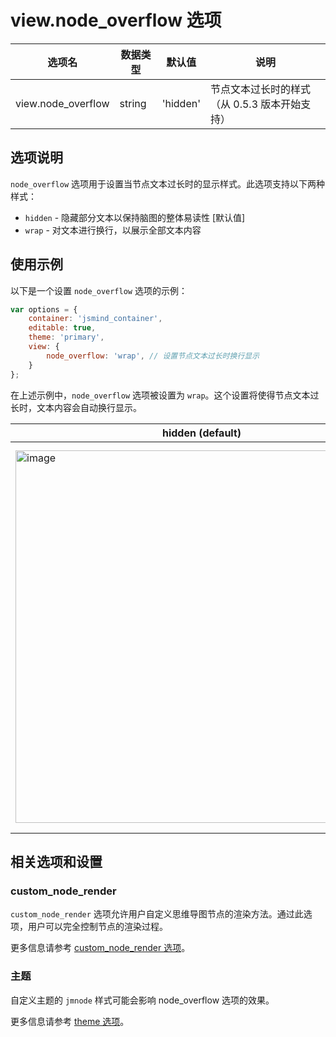 # view.node_overflow 选项

| 选项名 | 数据类型 | 默认值 | 说明 |
| --- | --- | --- | --- |
| view.node_overflow | string | 'hidden' | 节点文本过长时的样式（从 0.5.3 版本开始支持） |

## 选项说明

`node_overflow` 选项用于设置当节点文本过长时的显示样式。此选项支持以下两种样式：

- `hidden` - 隐藏部分文本以保持脑图的整体易读性 [默认值]
- `wrap` - 对文本进行换行，以展示全部文本内容

## 使用示例

以下是一个设置 `node_overflow` 选项的示例：

```javascript
var options = {
    container: 'jsmind_container',
    editable: true,
    theme: 'primary',
    view: {
        node_overflow: 'wrap', // 设置节点文本过长时换行显示
    }
};
```

在上述示例中，`node_overflow` 选项被设置为 `wrap`。这个设置将使得节点文本过长时，文本内容会自动换行显示。

| hidden (default) | wrap |
| --- | --- |
| <img width="596" alt="image" src="https://github.com/hizzgdev/jsmind/assets/1690290/8ddf09c6-9bfe-403a-93c5-7c71c0b94aad"> | <img width="619" alt="image" src="https://github.com/hizzgdev/jsmind/assets/1690290/6fbf8104-a7ed-4f25-993e-77fe1565b477"> |


## 相关选项和设置

### custom_node_render

`custom_node_render` 选项允许用户自定义思维导图节点的渲染方法。通过此选项，用户可以完全控制节点的渲染过程。

更多信息请参考 [custom_node_render 选项](option.view.custom_node_render.md)。

### 主题

自定义主题的 `jmnode` 样式可能会影响 node_overflow 选项的效果。

更多信息请参考 [theme 选项](option.theme.md)。
